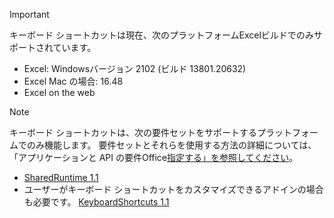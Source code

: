 > [!IMPORTANT]
> キーボード ショートカットは現在、次のプラットフォームExcelビルドでのみサポートされています。
>
>- Excel: Windowsバージョン 2102 (ビルド 13801.20632)
>- Excel Mac の場合: 16.48
>- Excel on the web

> [!NOTE]
> キーボード ショートカットは、次の要件セットをサポートするプラットフォームでのみ機能します。 要件セットとそれらを使用する方法の詳細については、「アプリケーションと API の要件Office[指定する」を参照してください](../develop/specify-office-hosts-and-api-requirements.md)。
>
> - [SharedRuntime 1.1](/javascript/api/requirement-sets/shared-runtime-requirement-sets)
> - ユーザーがキーボード ショートカットをカスタマイズできるアドインの場合も必要です。 [KeyboardShortcuts 1.1](/javascript/api/requirement-sets/keyboard-shortcuts-requirement-sets)